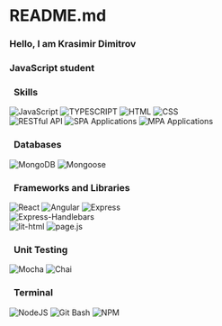# README.md
### Hello, I am Krasimir Dimitrov

### JavaScript student

### &nbsp; Skills
![JavaScript](https://img.shields.io/badge/javascript-323330?style=for-the-badge&logo=javascript&logoColor=%23F7DF1E)
![TYPESCRIPT](https://camo.githubusercontent.com/76502f38713e5ed7182a7b12d6aa6610bf59e1ba3813a2a88590153e08144642/68747470733a2f2f696d672e736869656c64732e696f2f62616467652f747970657363726970742d3332333333303f7374796c653d666f722d7468652d6261646765266c6f676f3d74797065736372697074266c6f676f436f6c6f723d626c7565)
![HTML](	https://img.shields.io/badge/HTML-323330?style=for-the-badge&logo=html5&logoColor=red)
![CSS](https://camo.githubusercontent.com/224868372db7ecac42f0569ba31ce962812541a6d2cf99a70ef4ddebbb0905a9/68747470733a2f2f696d672e736869656c64732e696f2f62616467652f4353532d3332333333303f267374796c653d666f722d7468652d6261646765266c6f676f3d637373266c6f676f436f6c6f723d626c7565)<br>
![RESTful API](https://img.shields.io/badge/RESTful_API-323330?style=for-the-badge)
![SPA Applications](https://img.shields.io/badge/SPA_Applications-323330?style=for-the-badge)
![MPA Applications](https://img.shields.io/badge/MPA_Applications-323330?style=for-the-badge)

### &nbsp; Databases
![MongoDB](https://img.shields.io/badge/MongoDB-323330?style=for-the-badge&logo=mongodb&logoColor=green)
![Mongoose](https://img.shields.io/badge/Mongoose-323330?style=for-the-badge&logo=mongoose&logoColor=red)

### &nbsp; Frameworks and Libraries
![React](https://img.shields.io/badge/react-323330?style=for-the-badge&logo=react&logoColor=%2361DAFB)
![Angular](https://camo.githubusercontent.com/14371cd808dec3105d0dcdfd0f355897bd66c3558bcf46d06ba2ec330bbf91d3/68747470733a2f2f696d672e736869656c64732e696f2f62616467652f416e67756c61722d3332333333303f7374796c653d666f722d7468652d6261646765266c6f676f3d616e67756c6172266c6f676f436f6c6f723d6f72616e6765)
![Express](https://img.shields.io/badge/express-323330?style=for-the-badge&logo=express&logoColor=white) <br>
![Express-Handlebars](https://img.shields.io/badge/express-handlebars-323330?style=for-the-badge&logo=express-handlebars&logoColor=red) <br>
![lit-html](https://img.shields.io/badge/lit--html-323330?style=for-the-badge&logo=lit&logoColor=blue)
![page.js](https://img.shields.io/badge/page.js-323330?style=for-the-badge)

### &nbsp; Unit Testing
![Mocha](https://img.shields.io/badge/mocha.js-323330?style=for-the-badge&logo=mocha&logoColor=Brown)
![Chai](https://img.shields.io/badge/chai.js-323330?style=for-the-badge&logo=chai&logoColor=red)

### &nbsp; Terminal
![NodeJS](https://img.shields.io/badge/node.js-323330?style=for-the-badge&logo=node.js&logoColor=green)
![Git Bash](https://img.shields.io/badge/Git_Bash-323330?style=for-the-badge&logo=git&logoColor=orange)
![NPM](https://img.shields.io/badge/NPM-323330?style=for-the-badge)

